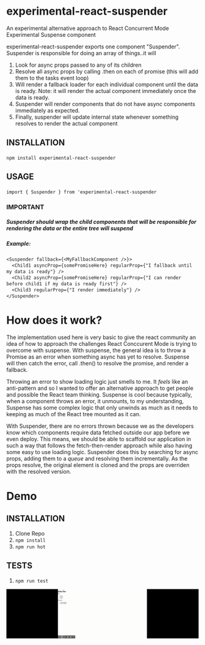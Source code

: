 # experimental-react-suspender
An experimental alternative approach to React Concurrent Mode Experimental Suspense component

experimental-react-suspender exports one component "Suspender". Suspender is responsible for doing an array of things..it will
1) Look for async props passed to any of its children
2) Resolve all async props by calling .then on each of promise (this will add them to the tasks event loop)
3) Will render a fallback loader for each individual component until the data is ready. Note: it will render the actual component immediately once the data is ready.
4) Suspender will render components that do not have async components immediately as expected.
5) Finally, suspender will update internal state whenever something resolves to render the actual component

## INSTALLATION
`npm install experimental-react-suspender`

## USAGE
`import { Suspender } from 'experimental-react-suspender`

### IMPORTANT
##### Suspender should wrap the child components that will be responsible for rendering the data or the entire tree will suspend

##### Example:
```
<Suspender fallback={<MyFallbackComponent />}>
  <Child1 asyncProp={somePromiseHere} regularProp={"I fallback until my data is ready"} />
  <Child2 asyncProp={somePromiseHere} regularProp={"I can render before child1 if my data is ready first"} />
  <Child3 regularProp={"I render immediately"} />
</Suspender>
```

# How does it work?
The implementation used here is very basic to give the react community an idea of how to approach the challenges React Conccurent Mode is trying to overcome with suspense. With suspense, the general idea is to throw a Promise as an error when something async has yet to resolve. Suspense will then catch the error, call .then() to resolve the promise, and render a fallback. 

Throwing an error to show loading logic just smells to me. It *feels* like an anti-pattern and so I wanted to offer an alternative approach to get people and possible the React team thinking. Suspense is cool because typically, when a component throws an error, it unmounts, to my understanding, Suspense has some complex logic that only unwinds as much as it needs to keeping as much of the React tree mounted as it can. 

With Suspender, there are no errors thrown because we as the developers know which components require data fetched outside our app before we even deploy. This means, we should be able to scaffold our application in such a way that follows the fetch-then-render approach while also having some easy to use loading logic. Suspender does this by searching for async props, adding them to a *queue* and resolving them incrementally. As the props resolve, the original element is cloned and the props are overriden with the resolved version.

# Demo

## INSTALLATION
1) Clone Repo
2) `npm install`
3) `npm run hot`

## TESTS
1) `npm run test`

![](suspender-demo.gif)
